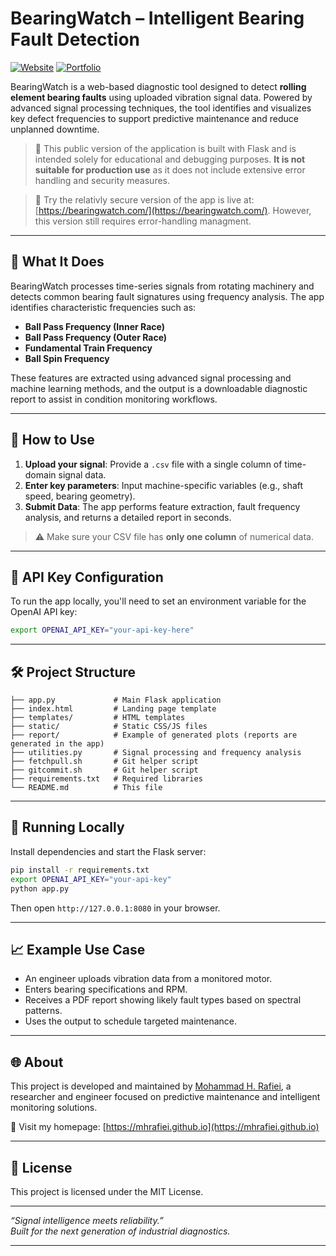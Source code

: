 
# BearingWatch – Intelligent Bearing Fault Detection

[![Website](https://img.shields.io/badge/Live%20App-bearingwatch.com-blue)](https://bearingwatch.com/)
[![Portfolio](https://img.shields.io/badge/Author-mhrafiei.github.io-lightgrey)](https://mhrafiei.github.io/)

BearingWatch is a web-based diagnostic tool designed to detect **rolling element bearing faults** using uploaded vibration signal data. Powered by advanced signal processing techniques, the tool identifies and visualizes key defect frequencies to support predictive maintenance and reduce unplanned downtime.

> 🚧 This public version of the application is built with Flask and is intended solely for educational and debugging purposes. **It is not suitable for production use** as it does not include extensive error handling and security measures.

> 🚀 Try the relativly secure version of the app is live at: [https://bearingwatch.com/](https://bearingwatch.com/). However, this version still requires error-handling managment. 

---

## 🔧 What It Does

BearingWatch processes time-series signals from rotating machinery and detects common bearing fault signatures using frequency analysis. The app identifies characteristic frequencies such as:

- **Ball Pass Frequency (Inner Race)**  
- **Ball Pass Frequency (Outer Race)**  
- **Fundamental Train Frequency**  
- **Ball Spin Frequency**  

These features are extracted using advanced signal processing and machine learning methods, and the output is a downloadable diagnostic report to assist in condition monitoring workflows.

---

## 📂 How to Use

1. **Upload your signal**: Provide a `.csv` file with a single column of time-domain signal data.
2. **Enter key parameters**: Input machine-specific variables (e.g., shaft speed, bearing geometry).
3. **Submit Data**: The app performs feature extraction, fault frequency analysis, and returns a detailed report in seconds.

> ⚠️ Make sure your CSV file has **only one column** of numerical data.

---

## 🔐 API Key Configuration

To run the app locally, you'll need to set an environment variable for the OpenAI API key:

```bash
export OPENAI_API_KEY="your-api-key-here"
```

---

## 🛠️ Project Structure

```text
├── app.py             # Main Flask application
├── index.html         # Landing page template
├── templates/         # HTML templates
├── static/            # Static CSS/JS files
├── report/            # Example of generated plots (reports are generated in the app)
├── utilities.py       # Signal processing and frequency analysis
├── fetchpull.sh       # Git helper script
├── gitcommit.sh       # Git helper script
├── requirements.txt   # Required libraries
└── README.md          # This file
```

---

## 🚀 Running Locally

Install dependencies and start the Flask server:

```bash
pip install -r requirements.txt
export OPENAI_API_KEY="your-api-key"
python app.py
```

Then open `http://127.0.0.1:8080` in your browser.

---

## 📈 Example Use Case

- An engineer uploads vibration data from a monitored motor.
- Enters bearing specifications and RPM.
- Receives a PDF report showing likely fault types based on spectral patterns.
- Uses the output to schedule targeted maintenance.

---

## 🌐 About

This project is developed and maintained by [Mohammad H. Rafiei](https://mhrafiei.github.io/), a researcher and engineer focused on predictive maintenance and intelligent monitoring solutions.

🔗 Visit my homepage: [https://mhrafiei.github.io](https://mhrafiei.github.io)

---

## 📄 License

This project is licensed under the MIT License.

---

*“Signal intelligence meets reliability.”*  
*Built for the next generation of industrial diagnostics.*

---

